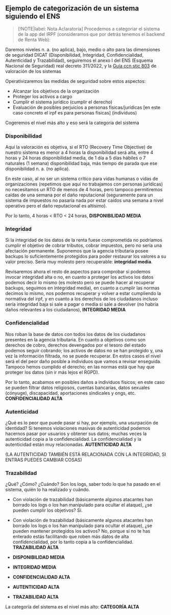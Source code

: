 ## Ejemplo de categorización de un sistema siguiendo el ENS <!-- {docsify-ignore} -->

> [!NOTE|label: Nota Aclaratoria]
> Procedemos a categoriar el sistema de la app del IRPF (consideramos que por detrás tenemos el backend de Renta Web):

Daremos niveles n. a. (no aplica), bajo, medio o alto para las dimensiones de seguridad DICAT (Disponibilidad, Integridad, Confidencialidad, Autenticidad y Trazabilidad), seguiremos el anexo I del ENS (Esquema Nacional de Seguridad) real decreto 311/2022, y la [Guía ccn stic 803](https://pmoreno-rodriguez.github.io/opos_gsi/pdf/803_ENS-valoracion.pdf) de valoración de los sistemas

Operativizaremos las medidas de seguridad sobre estos aspectos:

- Alcanzar los objetivos de la organización
- Proteger los activos a cargo
- Cumplir el sistema jurídico (cumplir el derecho)
- Evaluación de posibles perjuicios a personas físicas/jurídicas [en este caso concreto el irpf es para personas físicas] (individuos)

Cogeremos el nivel más alto y eso será la categoría del sistema

### Disponibilidad <!-- {docsify-ignore} -->

Aquí la valoración es objetiva, si el RTO (Recovery Time Objective) de nuestro sistema es menor a 4 horas la disponibilidad será alta, entre 4 horas y 24 horas disponibilidad media, de 1 día a 5 días hábiles o 7 naturales (1 semana) disponibilidad baja, más tiempo de parada que ese disponibilidad n. a. (no aplica).

En este caso, al no ser un sistema crítico para vidas humanas o vidas de organizaciones (repetimos que aquí no trabajamos con personas jurídicas) no necesitamos un RTO de menos de 4 horas, pero tampoco permitiremos caídas de una semana por el daño reputacional (seguramente para un sistema de impuestos no pasaría nada por estar caídos una semana a nivel operativo pero el daño reputacional es altísimo).

Por lo tanto, 4 horas < RTO < 24 horas, **DISPONIBILIDAD MEDIA**

### Integridad <!-- {docsify-ignore} -->

Si la integridad de los datos de la renta fuese comprometida no podríamos cumplir el objetivo de cobrar tributos, cobrar impuestos, pero no sería una afectación permanente. Suponemos que la agencia tributaria posee backups lo suficientemente protegidos para poder restaurar los valores a su valor preciso. Sería muy molesto pero recuperable: **integridad media**.

Revisaremos ahora el resto de aspectos para comprobar si podemos invocar integridad alta o no, en cuanto a proteger los activos los datos podemos decir lo mismo (es molesto pero se puede hacer al recuperar backups, seguimos en integridad media), en cuanto a cumplir las normas decimos lo mismo, nos podemos recuperar y volver a estar cumpliendo la normativa del irpf, y en cuanto a los derechos de los ciudadanos incluso sería integridad baja si sale a pagar o media si sale a devolver (no habría daños relevantes a los ciudadanos), **INTEGRIDAD MEDIA**

### Confidencialidad <!-- {docsify-ignore} -->

Nos roban la base de datos con todos los datos de los ciudadanos presentes en la agencia tributaria. En cuanto a objetivos como son derechos de cobro, derechos devengados por el tesoro del estado podemos seguir cobrando; los activos de datos no se han protegido y, una vez la información filtrada, no se puede recuperar. En estos casos el nivel será el del peor daño posible a individuos que vamos a revisar enseguida. Tampoco hemos cumplido el derecho; en las normas está que hay que proteger los datos (sin ir más lejos el RGPD).

Por lo tanto, acabamos en posibles daños a individuos físicos; en este caso se pueden filtrar datos religiosos, cuentas bancarias, datos sexuales (cónyuge), discapacidad, aportaciones sindicales y ongs, etc. **CONFIDENCIALIDAD ALTA**

### Autenticidad <!-- {docsify-ignore} -->

¿Qué es lo peor que puede pasar si hay, por ejemplo, una usurpación de identidad? Si tenemos violaciones masivas de autenticidad podemos hacernos pasar por usuarios y obtener sus datos; muchas veces la autenticidad copia a la confidencialidad. La confidencialidad y la autenticidad están muy relacionadas. **AUTENTICIDAD ALTA**

(LA AUTENTICIDAD TAMBIÉN ESTÁ RELACIONADA CON LA INTEGRIDAD, SI ENTRAS PUEDES CAMBIAR COSAS)

### Trazabilidad <!-- {docsify-ignore} -->

¿Qué? ¿Cómo? ¿Cuándo? Son los logs, saber todo lo que ha pasado en el sistema, quién lo ha realizado y cuándo.

- Con violación de trazabilidad (básicamente algunos atacantes han borrado los logs o los han manipulado para ocultar el ataque), ¿se pueden cumplir los objetivos? Sí.
- Con violación de trazabilidad (básicamente algunos atacantes han borrado los logs o los han manipulado para ocultar el ataque), ¿se pueden mantener protegidos los activos? No, porque si no te has enterado estás facilitando que roben más datos de alta confidencialidad, por lo tanto copia a la confidencialidad. **TRAZABILIDAD ALTA**



- **DISPONIBILIDAD MEDIA**
- **INTEGRIDAD MEDIA**
- **CONFIDENCIALIDAD ALTA**
- **AUTENTICIDAD ALTA**
- **TRAZABILIDAD ALTA**

La categoría del sistema es el nivel más alto: **CATEGORÍA ALTA**
